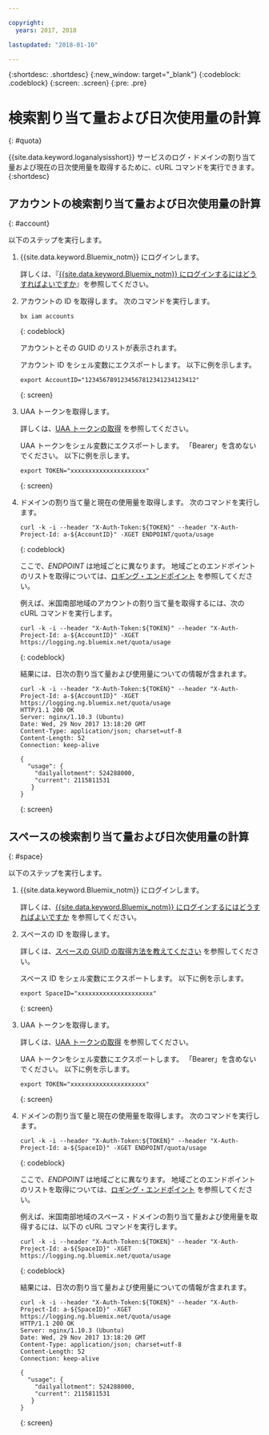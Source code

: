 ```yaml
---

copyright:
  years: 2017, 2018

lastupdated: "2018-01-10"

---
```



{:shortdesc: .shortdesc}
{:new_window: target="_blank"}
{:codeblock: .codeblock}
{:screen: .screen}
{:pre: .pre}


# 検索割り当て量および日次使用量の計算
{: #quota}

{{site.data.keyword.loganalysisshort}} サービスのログ・ドメインの割り当て量および現在の日次使用量を取得するために、cURL コマンドを実行できます。 
{:shortdesc}


## アカウントの検索割り当て量および日次使用量の計算
{: #account}

以下のステップを実行します。

1. {{site.data.keyword.Bluemix_notm}} にログインします。 

    詳しくは、『[{{site.data.keyword.Bluemix_notm}} にログインするにはどうすればよいですか](/docs/services/CloudLogAnalysis/qa/cli_qa.html#login)』を参照してください。

2. アカウントの ID を取得します。 次のコマンドを実行します。

    ```
	bx iam accounts
	```
    {: codeblock}	

	アカウントとその GUID のリストが表示されます。
	
	アカウント ID をシェル変数にエクスポートします。 以下に例を示します。
	
	```
	export AccountID="1234567891234567812341234123412"
	```
	{: screen}

3. UAA トークンを取得します。 

    詳しくは、[UAA トークンの取得](/docs/services/CloudLogAnalysis/security/auth_uaa.html#auth_uaa) を参照してください。

    UAA トークンをシェル変数にエクスポートします。 「Bearer」を含めないでください。 以下に例を示します。
	
	```
	export TOKEN="xxxxxxxxxxxxxxxxxxxxx"
	```
	{: screen}

4. ドメインの割り当て量と現在の使用量を取得します。 次のコマンドを実行します。

    ```
    curl -k -i --header "X-Auth-Token:${TOKEN}" --header "X-Auth-Project-Id: a-${AccountID}" -XGET ENDPOINT/quota/usage
	```
	{: codeblock}
	
	ここで、*ENDPOINT* は地域ごとに異なります。 地域ごとのエンドポイントのリストを取得については、[ロギング・エンドポイント](/docs/services/CloudLogAnalysis/manage_logs.html#endpoints) を参照してください。
	
	例えば、米国南部地域のアカウントの割り当て量を取得するには、次の cURL コマンドを実行します。
	
	```
    curl -k -i --header "X-Auth-Token:${TOKEN}" --header "X-Auth-Project-Id: a-${AccountID}" -XGET https://logging.ng.bluemix.net/quota/usage
	```
	{: codeblock}
	
	結果には、日次の割り当て量および使用量についての情報が含まれます。
	
	```
    curl -k -i --header "X-Auth-Token:${TOKEN}" --header "X-Auth-Project-Id: a-${AccountID}" -XGET https://logging.ng.bluemix.net/quota/usage
    HTTP/1.1 200 OK
    Server: nginx/1.10.3 (Ubuntu)
    Date: Wed, 29 Nov 2017 13:18:20 GMT
    Content-Type: application/json; charset=utf-8
    Content-Length: 52
    Connection: keep-alive

   {
      "usage": {
        "dailyallotment": 524288000,
        "current": 2115811531
       }
    }
    ```
    {: screen}

	
## スペースの検索割り当て量および日次使用量の計算
{: #space}

以下のステップを実行します。

1. {{site.data.keyword.Bluemix_notm}} にログインします。 

    詳しくは、[{{site.data.keyword.Bluemix_notm}} にログインするにはどうすればよいですか](/docs/services/CloudLogAnalysis/qa/cli_qa.html#login) を参照してください。

2. スペースの ID を取得します。

    詳しくは、[スペースの GUID の取得方法を教えてください](/docs/services/CloudLogAnalysis/qa/cli_qa.html#space_guid) を参照してください。
	
	スペース ID をシェル変数にエクスポートします。 以下に例を示します。
	
	```
	export SpaceID="xxxxxxxxxxxxxxxxxxxxx"
	```
	{: screen}

3. UAA トークンを取得します。 

    詳しくは、[UAA トークンの取得](/docs/services/CloudLogAnalysis/security/auth_uaa.html#auth_uaa) を参照してください。

    UAA トークンをシェル変数にエクスポートします。 「Bearer」を含めないでください。 以下に例を示します。
	
	```
	export TOKEN="xxxxxxxxxxxxxxxxxxxxx"
	```
	{: screen}

4. ドメインの割り当て量と現在の使用量を取得します。 次のコマンドを実行します。

    ```
    curl -k -i --header "X-Auth-Token:${TOKEN}" --header "X-Auth-Project-Id: a-${SpaceID}" -XGET ENDPOINT/quota/usage
	```
	{: codeblock}
	
	ここで、*ENDPOINT* は地域ごとに異なります。 地域ごとのエンドポイントのリストを取得については、[ロギング・エンドポイント](/docs/services/CloudLogAnalysis/manage_logs.html#endpoints) を参照してください。

    例えば、米国南部地域のスペース・ドメインの割り当て量および使用量を取得するには、以下の cURL コマンドを実行します。
	
    ```
    curl -k -i --header "X-Auth-Token:${TOKEN}" --header "X-Auth-Project-Id: a-${SpaceID}" -XGET https://logging.ng.bluemix.net/quota/usage
	```
	{: codeblock}
	
	結果には、日次の割り当て量および使用量についての情報が含まれます。
	
	```
    curl -k -i --header "X-Auth-Token:${TOKEN}" --header "X-Auth-Project-Id: a-${SpaceID}" -XGET https://logging.ng.bluemix.net/quota/usage
    HTTP/1.1 200 OK
    Server: nginx/1.10.3 (Ubuntu)
    Date: Wed, 29 Nov 2017 13:18:20 GMT
    Content-Type: application/json; charset=utf-8
    Content-Length: 52
    Connection: keep-alive

   {
      "usage": {
        "dailyallotment": 524288000,
        "current": 2115811531
       }
    }
    ```
    {: screen}



